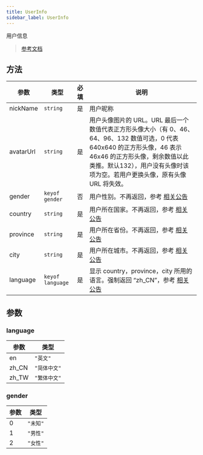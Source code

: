 ```yaml
---
title: UserInfo
sidebar_label: UserInfo
---
```


用户信息

> [参考文档](https://developers.weixin.qq.com/miniprogram/dev/api/open-api/user-info/UserInfo.html)

## 方法

| 参数 | 类型 | 必填 | 说明 |
| --- | --- | :---: | --- |
| nickName | `string` | 是 | 用户昵称 |
| avatarUrl | `string` | 是 | 用户头像图片的 URL。URL 最后一个数值代表正方形头像大小（有 0、46、64、96、132 数值可选，0 代表 640x640 的正方形头像，46 表示 46x46 的正方形头像，剩余数值以此类推。默认132），用户没有头像时该项为空。若用户更换头像，原有头像 URL 将失效。 |
| gender | `keyof gender` | 否 | 用户性别。不再返回，参考 [相关公告](https://developers.weixin.qq.com/community/develop/doc/00028edbe3c58081e7cc834705b801) |
| country | `string` | 是 | 用户所在国家。不再返回，参考 [相关公告](https://developers.weixin.qq.com/community/develop/doc/00028edbe3c58081e7cc834705b801) |
| province | `string` | 是 | 用户所在省份。不再返回，参考 [相关公告](https://developers.weixin.qq.com/community/develop/doc/00028edbe3c58081e7cc834705b801) |
| city | `string` | 是 | 用户所在城市。不再返回，参考 [相关公告](https://developers.weixin.qq.com/community/develop/doc/00028edbe3c58081e7cc834705b801) |
| language | `keyof language` | 是 | 显示 country，province，city 所用的语言。强制返回 “zh_CN”，参考 [相关公告](https://developers.weixin.qq.com/community/develop/doc/00028edbe3c58081e7cc834705b801) |

## 参数

### language

| 参数 | 类型 |
| --- | --- |
| en | `"英文"` |
| zh_CN | `"简体中文"` |
| zh_TW | `"繁体中文"` |

### gender

| 参数 | 类型 |
| --- | --- |
| 0 | `"未知"` |
| 1 | `"男性"` |
| 2 | `"女性"` |
